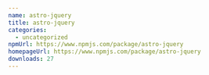 ```yaml
---
name: astro-jquery
title: astro-jquery
categories:
  - uncategorized
npmUrl: https://www.npmjs.com/package/astro-jquery
homepageUrl: https://www.npmjs.com/package/astro-jquery
downloads: 27
---
```

